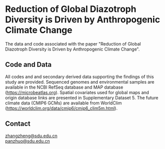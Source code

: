 # Reduction of Global Diazotroph Diversity is Driven by Anthropogenic Climate Change

The data and code associated with the paper "Reduction of Global Diazotroph Diversity is Driven by Anthropogenic Climate Change".

## Code and Data
All codes and and secondary derived data supporting the findings of this study are provided. Sequenced genomes and environmental samples are available in the NCBI RefSeq database and MAP database (https://microbeatlas.org). Spatial covariates used for global maps and origin database links are presented in Supplementary Dataset 5. The future climate data (CMIP6 GCMs) are available from WorldClim (https://worldclim.org/data/cmip6/cmip6_clim5m.html).

## Contact
zhangzheng@sdu.edu.cn  
panzhuo@sdu.edu.cn

